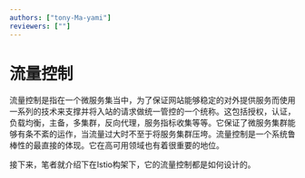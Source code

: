 ```yaml
---
authors: ["tony-Ma-yami"]
reviewers: [""]
---
```


# 流量控制

流量控制是指在一个微服务集当中，为了保证网站能够稳定的对外提供服务而使用一系列的技术来支撑并将入站的请求做统一管控的一个统称。这包括授权，认证，负载均衡，主备，多集群，反向代理，服务指标收集等等。它保证了微服务集群能够有条不紊的运作，当流量过大时不至于将服务集群压垮。流量控制是一个系统鲁棒性的最直接的体现。它在高可用领域也有着很重要的地位。

接下来，笔者就介绍下在Istio构架下，它的流量控制都是如何设计的。